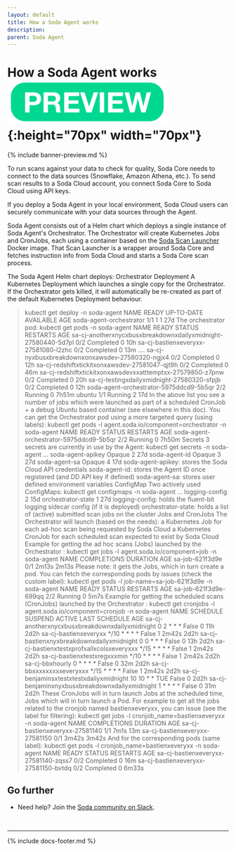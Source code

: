 ```yaml
---
layout: default
title: How a Soda Agent works
description: 
parent: Soda Agent
---
```


# How a Soda Agent works ![preview](/assets/images/preview.png){:height="70px" width="70px"}

{% include banner-preview.md %}

To run scans against your data to check for quality, Soda Core needs to connect to the data sources (Snowflake, Amazon Athena, etc.). To send scan results to a Soda Cloud account, you connect Soda Core to Soda Cloud using API keys. 

If you deploy a Soda Agent in your local environment, Soda Cloud users can securely communicate with your data sources through the Agent. 

Soda Agent consists out of a Helm chart which deploys a single instance of Soda Agent's Orchestrator.
The Orchestrator will create Kubernetes Jobs and CronJobs, each using a container based on the [Soda Scan Launcher](https://github.com/sodadata/soda-scan-launcher) Docker image. That Scan Launcher is a wrapper around Soda Core and fetches instruction info from Soda Cloud and starts a Soda Core scan process.



The Soda Agent Helm chart deploys:
Orchestrator Deployment
A Kubernetes Deployment which launches a single copy for the Orchestrator. If the Orchestrator gets killed, it will automatically be re-created as part of the default Kubernetes Deployment behaviour.
> kubectl get deploy -n soda-agent
NAME                      READY   UP-TO-DATE   AVAILABLE   AGE
soda-agent-orchestrator   1/1     1            1           27d
The orchestrator pod:
kubectl get pods  -n soda-agent
NAME                                                            READY   STATUS              RESTARTS   AGE
sa-cj-anotherxnycxbusxbreakdownxdailyxmidnight-27580440-5d7pl   0/2     Completed           0          10h
sa-cj-bastienxeveryxx-27581080-l2zhc                            0/2     Completed           0          13m
....
sa-cj-nyxbusxbreakdownxonxawsdev-27580320-ngjx4                 0/2     Completed           0          12h
sa-cj-redshiftxtickitxonxawsdev-27581047-qjt9h                  0/2     Completed           0          46m
sa-cj-redshiftxtickitxonxawsdevxxatttemptxx-27579850-z7pnw      0/2     Completed           0          20h
sa-cj-testingxdailyxmidnight-27580320-sfpjb                     0/2     Completed           0          12h
soda-agent-orchestrator-5975ddcd9-5b5qr                         2/2     Running             0          7h51m
ubuntu                                                          1/1     Running             2          17d
In the above list you see a number of jobs which were launched as part of a scheduled CronJob + a debug Ubuntu based container (see elsewhere in this doc).
You can get the Orchestrator pod using a more targeted query (using labels):
kubectl get pods -l agent.soda.io/component=orchestrator -n soda-agent
NAME                                      READY   STATUS    RESTARTS   AGE
soda-agent-orchestrator-5975ddcd9-5b5qr   2/2     Running   0          7h50m
Secrets
3 secrets are currently in use by the Agent:
> kubectl get secrets -n soda-agent
...
soda-agent-apikey                       Opaque                                2      27d
soda-agent-id                           Opaque                                3      27d
soda-agent-sa                           Opaque                                4      17d
soda-agent-apikey: stores the Soda Cloud API credentials
soda-agent-id: stores the Agent ID once registered (and DD API key if defined)
soda-agent-sa: stores user defined environment variables
ConfigMap
Two actively used ConfigMaps:
> kubectl get configmaps -n soda-agent
...
logging-config       2      15d
orchestrator-state   1      27d
logging-config: holds the fluent-bit logging sidecar config (if it is deployed)
orchestrator-state: holds a list of (active) submitted scan jobs on the cluster
Jobs and CronJobs
The Orchestrator will launch (based on the needs):
a Kubernetes Job for each ad-hoc scan being requested by Soda Cloud
a Kubernetes CronJob for each scheduled scan expected to exist by Soda Cloud
Example for getting the ad hoc scans (Jobs) launched by the Orchestrator :
kubectl get jobs -l agent.soda.io/component=job -n soda-agent
NAME              COMPLETIONS   DURATION   AGE
sa-job-621f3d9e   0/1           2m13s      2m13s
Please note: it gets the Jobs, which in turn create a pod. You can fetch the corresponding pods by issues (check the custom label):
kubectl get pods -l job-name=sa-job-621f3d9e -n soda-agent
NAME                    READY   STATUS    RESTARTS   AGE
sa-job-621f3d9e-699qq   2/2     Running   0          5m7s
Example for getting the scheduled scans (CronJobs) launched by the Orchestrator :
> kubectl get cronjobs -l agent.soda.io/component=cronjob -n soda-agent
NAME                                             SCHEDULE        SUSPEND   ACTIVE   LAST SCHEDULE   AGE
sa-cj-anotherxnycxbusxbreakdownxdailyxmidnight   0 2 * * *       False     0        11h             2d2h
sa-cj-bastienxeveryxx                            */10 * * * *    False     1        2m42s           2d2h
sa-cj-bastienxnyxbreakdownxdailyxmidnight        0 0 * * *       False     0        13h             2d2h
sa-cj-bastienxtestxprofxallxcolsxeveryxxx        */15 * * * *    False     1        2m42s           2d2h
sa-cj-bastienxtestxregxxxmin                     */10 * * * *    False     1        2m42s           2d2h
sa-cj-bbxhourly                                  0 * * * *       False     0        32m             2d2h
sa-cj-bbxxxxxxxxxeveryxxx                        */15 * * * *    False     1        2m42s           2d2h
sa-cj-benjaminsxtestxtestxdailyxmidnight         10 10 * * TUE   False     0        <none>          2d2h
sa-cj-benjaminxnyxbusxbreakdownxdailyxmidnight   1 * * * *       False     0        31m             2d2h
These CronJobs will in turn launch Jobs at the scheduled time, Jobs which will in turn launch a Pod.
For example to get all the jobs related to the cronjob named bastienxeveryxx, you can issue (see the label for filtering):
> kubectl get jobs -l cronjob_name=bastienxeveryxx -n soda-agent
NAME                             COMPLETIONS   DURATION   AGE
sa-cj-bastienxeveryxx-27581140   1/1           7m1s       13m
sa-cj-bastienxeveryxx-27581150   0/1           3m42s      3m42s
And for the corresponding pods (same label):
> kubectl get pods -l cronjob_name=bastienxeveryxx -n soda-agent
NAME                                   READY   STATUS      RESTARTS   AGE
sa-cj-bastienxeveryxx-27581140-zqss7   0/2     Completed   0          16m
sa-cj-bastienxeveryxx-27581150-bvtdq   0/2     Completed    0          6m33s

## Go further

* Need help? Join the <a href="http://community.soda.io/slack" target="_blank"> Soda community on Slack</a>.
<br />

---
{% include docs-footer.md %}